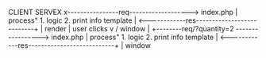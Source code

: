 



CLIENT                                  SERVEX 
x----------------req-------------------> index.php
                                           |
                                        process"
                                        1. logic
                                        2. print info template
                                           |
<------------res---------------------------+
|
render
|    user clicks
v   /
window
|
+--------req/?quantity=2 -----------------> index.php
                                           |
                                        process"
                                        1. logic
                                        2. print info template
                                           |
<------------res---------------------------+
|
window
